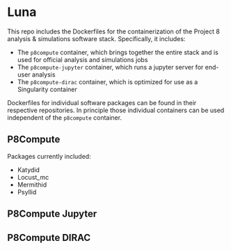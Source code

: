 # Luna

This repo includes the Dockerfiles for the containerization of the Project 8 analysis & simulations software stack. Specifically, it includes:
* The `p8compute` container, which brings together the entire stack and is used for official analysis and simulations jobs
* The `p8compute-jupyter` container, which runs a jupyter server for end-user analysis
* The `p8compute-dirac` container, which is optimized for use as a Singularity container

Dockerfiles for individual software packages can be found in their respective repositories.  In principle those individual containers can be used independent of the `p8compute` container.

## P8Compute

Packages currently included:
* Katydid
* Locust_mc
* Mermithid
* Psyllid

## P8Compute Jupyter

## P8Compute DIRAC

